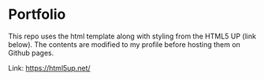 # Portfolio

This repo uses the html template along with styling from the HTML5 UP (link below). The contents are modified to my profile before hosting them on Github pages. 

Link: https://html5up.net/
